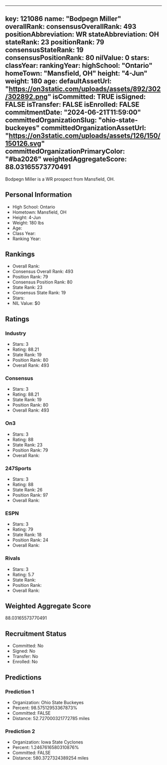 ---
  key: 121086
  name: "Bodpegn Miller"
  overallRank: 
  consensusOverallRank: 493
  positionAbbreviation: WR
  stateAbbreviation: OH
  stateRank: 23
  positionRank: 79
  consensusStateRank: 19
  consensusPositionRank: 80
  nilValue: 0
  stars: 
  classYear: 
  rankingYear: 
  highSchool: "Ontario"
  homeTown: "Mansfield, OH"
  height: "4-Jun"
  weight: 180
  age: 
  defaultAssetUrl: "https://on3static.com/uploads/assets/892/302/302892.png"
  isCommitted: TRUE
  isSigned: FALSE
  isTransfer: FALSE
  isEnrolled: FALSE
  commitmentDate: "2024-06-21T11:59:00"
  committedOrganizationSlug: "ohio-state-buckeyes"
  committedOrganizationAssetUrl: "https://on3static.com/uploads/assets/126/150/150126.svg"
  committedOrganizationPrimaryColor: "#ba2026"
  weightedAggregateScore: 88.03165573770491
  ---
  
  Bodpegn Miller is a WR prospect from Mansfield, OH.
  
  ## Personal Information
  - High School: Ontario
  - Hometown: Mansfield, OH
  - Height: 4-Jun
  - Weight: 180 lbs
  - Age: 
  - Class Year: 
  - Ranking Year: 
  
  ## Rankings
  - Overall Rank: 
  - Consensus Overall Rank: 493
  - Position Rank: 79
  - Consensus Position Rank: 80
  - State Rank: 23
  - Consensus State Rank: 19
  - Stars: 
  - NIL Value: $0
  
  ## Ratings
  
  ### Industry
  - Stars: 3
  - Rating: 88.21
  - State Rank: 19
  - Position Rank: 80
  - Overall Rank: 493
  
  ### Consensus
  - Stars: 3
  - Rating: 88.21
  - State Rank: 19
  - Position Rank: 80
  - Overall Rank: 493
  
  ### On3
  - Stars: 3
  - Rating: 88
  - State Rank: 23
  - Position Rank: 79
  - Overall Rank: 
  
  ### 247Sports
  - Stars: 3
  - Rating: 88
  - State Rank: 26
  - Position Rank: 97
  - Overall Rank: 
  
  ### ESPN
  - Stars: 3
  - Rating: 79
  - State Rank: 18
  - Position Rank: 24
  - Overall Rank: 
  
  ### Rivals
  - Stars: 3
  - Rating: 5.7
  - State Rank: 
  - Position Rank: 
  - Overall Rank: 
  
  ## Weighted Aggregate Score
  88.03165573770491
  
  ## Recruitment Status
  - Committed: No
  - Signed: No
  - Transfer: No
  - Enrolled: No
  
  
  
  ## Predictions
  
  ### Prediction 1
  - Organization: Ohio State Buckeyes
  - Percent: 98.57512953367873%
  - Committed: FALSE
  - Distance: 52.727000321772785 miles
  
  ### Prediction 2
  - Organization: Iowa State Cyclones
  - Percent: 1.2467616580310876%
  - Committed: FALSE
  - Distance: 580.3727324389254 miles
  